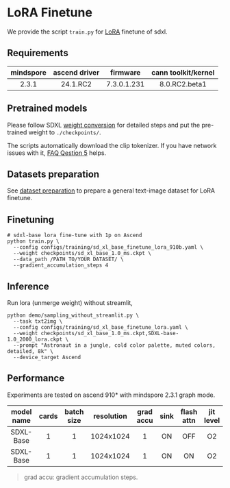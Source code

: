 # LoRA Finetune

We provide the script `train.py` for [LoRA](https://arxiv.org/abs/2106.09685) finetune of sdxl.

## Requirements

| mindspore      | ascend driver | firmware    | cann toolkit/kernel |
| :--------------:| :------------: |:----------: |:------------------: |
|  2.3.1    | 24.1.RC2      | 7.3.0.1.231 | 8.0.RC2.beta1        |

## Pretrained models

Please follow SDXL [weight conversion](./preparation.md#convert-pretrained-checkpoint) for detailed steps and put the pre-trained weight to `./checkpoints/`.

The scripts automatically download the clip tokenizer. If you have network issues with it, [FAQ Qestion 5](./faq_cn.md#5-连接不上huggingface-报错-cant-load-tokenizer-for-openaiclip-vit-large-patch14) helps.

## Datasets preparation

See [dataset preparation](./preparation.md#general-text-image-datasets) to prepare a general text-image dataset for LoRA finetune.

## Finetuning

```shell
# sdxl-base lora fine-tune with 1p on Ascend
python train.py \
  --config configs/training/sd_xl_base_finetune_lora_910b.yaml \
  --weight checkpoints/sd_xl_base_1.0_ms.ckpt \
  --data_path /PATH TO/YOUR DATASET/ \
  --gradient_accumulation_steps 4
```

## Inference
Run lora (unmerge weight) without streamlit,

```shell
python demo/sampling_without_streamlit.py \
  --task txt2img \
  --config configs/training/sd_xl_base_finetune_lora.yaml \
  --weight checkpoints/sd_xl_base_1.0_ms.ckpt,SDXL-base-1.0_2000_lora.ckpt \
  --prompt "Astronaut in a jungle, cold color palette, muted colors, detailed, 8k" \
  --device_target Ascend
```

## Performance

Experiments are tested on ascend 910* with mindspore 2.3.1 graph mode.

| model name| cards  |batch size  |    resolution    | grad accu        |   sink   | flash attn |jit level| graph compile |  ms/step  |   img/s |
|:---------:|:------:|:----------:|:--------:       |:----------------:|:--------:|:--:|:----------:|:------:|------------------|:----------------:|
| SDXL-Base | 1      | 1          | 1024x1024       | 1                | ON  |OFF  |O2| 20~25mins    | 553.47 | 1.80 |
| SDXL-Base | 1      | 1          | 1024x1024       | 1                | ON  |ON   |O2| 20~25mins    | 446.74 | 2.24 |
> grad accu: gradient accumulation steps.
